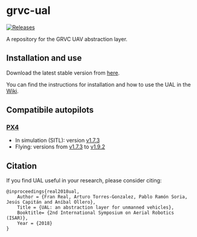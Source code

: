 # grvc-ual
[![Releases](https://img.shields.io/github/release/grvcTeam/grvc-ual.svg)](https://github.com/grvcTeam/grvc-ual/releases)

A repository for the GRVC UAV abstraction layer.

## Installation and use

Download the latest stable version from [here](https://github.com/grvcTeam/grvc-ual/releases).

You can find the instructions for installation and how to use the UAL in the [Wiki](https://github.com/grvcTeam/grvc-ual/wiki).

## Compatibile autopilots

### [PX4](https://github.com/PX4/Firmware)

 * In simulation (SITL): version [v1.7.3](https://github.com/PX4/Firmware/tree/v1.7.3)
 * Flying: versions from [v1.7.3](https://github.com/PX4/Firmware/tree/v1.7.3) to [v1.9.2](https://github.com/PX4/Firmware/tree/v1.9.2)

## Citation
If you find UAL useful in your research, please consider citing:

```
@inproceedings{real2018ual,
    Author = {Fran Real, Arturo Torres-Gonzalez, Pablo Ramón Soria, Jesús Capitán and Aníbal Ollero},
    Title = {UAL: an abstraction layer for unmanned vehicles},
    Booktitle= {2nd International Symposium on Aerial Robotics (ISAR)},
    Year = {2018}
}
```
